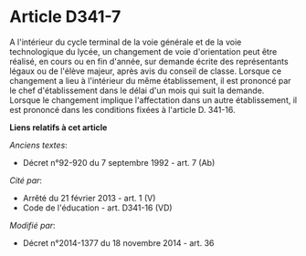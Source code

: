 # Article D341-7

A l'intérieur du cycle terminal de la voie générale et de la voie technologique du lycée, un changement de voie d'orientation
peut être réalisé, en cours ou en fin d'année, sur demande écrite des représentants légaux ou de l'élève majeur, après avis
du conseil de classe. Lorsque ce changement a lieu à l'intérieur du même établissement, il est prononcé par le chef
d'établissement dans le délai d'un mois qui suit la demande. Lorsque le changement implique l'affectation dans un autre
établissement, il est prononcé dans les conditions fixées à l'article D. 341-16.

**Liens relatifs à cet article**

_Anciens textes_:

  - Décret n°92-920 du 7 septembre 1992 - art. 7 (Ab)

_Cité par_:

  - Arrêté du 21 février 2013 - art. 1 (V)
  - Code de l'éducation - art. D341-16 (VD)

_Modifié par_:

  - Décret n°2014-1377 du 18 novembre 2014 - art. 36
